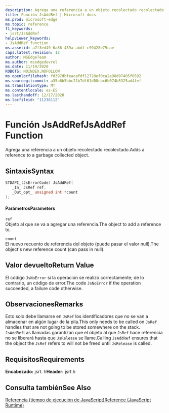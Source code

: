 ```yaml
---
description: Agrega una referencia a un objeto recolectado recolectado.
title: Función JsAddRef | Microsoft docs
ms.prod: microsoft-edge
ms.topic: reference
f1_keywords:
- jsrt/JsAddRef
helpviewer_keywords:
- JsAddRef function
ms.assetid: a7f3ed49-6a86-489a-abdf-c99428e79cae
caps.latest.revision: 12
author: MSEdgeTeam
ms.author: msedgedevrel
ms.date: 11/19/2020
ROBOTS: NOINDEX,NOFOLLOW
ms.openlocfilehash: fd397dbfeacafdf12728ef0ca2a98d97405f6592
ms.sourcegitcommit: a35a6b5bbc21b7df61d08cbc6b074b5325ad4fef
ms.translationtype: MT
ms.contentlocale: es-ES
ms.lasthandoff: 12/17/2020
ms.locfileid: "11236112"
---
```

# <span data-ttu-id="5f2ff-103">Función JsAddRef</span><span class="sxs-lookup"><span data-stu-id="5f2ff-103">JsAddRef Function</span></span>

<span data-ttu-id="5f2ff-104">Agrega una referencia a un objeto recolectado recolectado.</span><span class="sxs-lookup"><span data-stu-id="5f2ff-104">Adds a reference to a garbage collected object.</span></span>  
  
## <span data-ttu-id="5f2ff-105">Sintaxis</span><span class="sxs-lookup"><span data-stu-id="5f2ff-105">Syntax</span></span>  
  
```cpp  
STDAPI_(JsErrorCode) JsAddRef(  
   _In_ JsRef ref,  
   _Out_opt_ unsigned int *count  
);  
```  
  
#### <span data-ttu-id="5f2ff-106">Parámetros</span><span class="sxs-lookup"><span data-stu-id="5f2ff-106">Parameters</span></span>  
 `ref`  
 <span data-ttu-id="5f2ff-107">Objeto al que se va a agregar una referencia.</span><span class="sxs-lookup"><span data-stu-id="5f2ff-107">The object to add a reference to.</span></span>  
  
 `count`  
 <span data-ttu-id="5f2ff-108">El nuevo recuento de referencia del objeto (puede pasar el valor null).</span><span class="sxs-lookup"><span data-stu-id="5f2ff-108">The object's new reference count (can pass in null).</span></span>  
  
## <span data-ttu-id="5f2ff-109">Valor devuelto</span><span class="sxs-lookup"><span data-stu-id="5f2ff-109">Return Value</span></span>  
 <span data-ttu-id="5f2ff-110">El código `JsNoError` si la operación se realizó correctamente; de lo contrario, un código de error.</span><span class="sxs-lookup"><span data-stu-id="5f2ff-110">The code `JsNoError` if the operation succeeded, a failure code otherwise.</span></span>  
  
## <span data-ttu-id="5f2ff-111">Observaciones</span><span class="sxs-lookup"><span data-stu-id="5f2ff-111">Remarks</span></span>  
 <span data-ttu-id="5f2ff-112">Esto solo debe llamarse en `JsRef` los identificadores que no se van a almacenar en algún lugar de la pila.</span><span class="sxs-lookup"><span data-stu-id="5f2ff-112">This only needs to be called on `JsRef` handles that are not going to be stored somewhere on the stack.</span></span> <span data-ttu-id="5f2ff-113">`JsAddRef`Las llamadas garantizan que el objeto al que `JsRef` hace referencia no se liberará hasta que `JsRelease` se llame.</span><span class="sxs-lookup"><span data-stu-id="5f2ff-113">Calling `JsAddRef` ensures that the object the `JsRef` refers to will not be freed until `JsRelease` is called.</span></span>  
  
## <span data-ttu-id="5f2ff-114">Requisitos</span><span class="sxs-lookup"><span data-stu-id="5f2ff-114">Requirements</span></span>  
 <span data-ttu-id="5f2ff-115">**Encabezado:** jsrt. h</span><span class="sxs-lookup"><span data-stu-id="5f2ff-115">**Header:** jsrt.h</span></span>  
  
## <span data-ttu-id="5f2ff-116">Consulta también</span><span class="sxs-lookup"><span data-stu-id="5f2ff-116">See Also</span></span>  
 [<span data-ttu-id="5f2ff-117">Referencia (tiempo de ejecución de JavaScript)</span><span class="sxs-lookup"><span data-stu-id="5f2ff-117">Reference (JavaScript Runtime)</span></span>](../chakra-hosting/reference-javascript-runtime.md)
